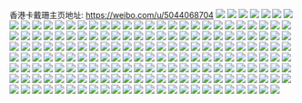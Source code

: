 香港卡戴珊主页地址: https://weibo.com/u/5044068704 
![](https://wx4.sinaimg.cn/mw2000/005vmoGQly1h90cmc6uwzj32c0340b2e.jpg) 
![](https://wx4.sinaimg.cn/mw2000/005vmoGQly1h90cmdueigj324j2cyu0y.jpg) 
![](https://wx4.sinaimg.cn/mw2000/005vmoGQly1h90cme82iwj31400u0wmf.jpg) 
![](https://wx4.sinaimg.cn/mw2000/005vmoGQly1h90cmfx5u2j32c02ie1kz.jpg) 
![](https://wx4.sinaimg.cn/mw2000/005vmoGQly1h6eixapt8hj30u0140wii.jpg) 
![](https://wx4.sinaimg.cn/mw2000/005vmoGQly1h6eixbfui6j30u01407du.jpg) 
![](https://wx4.sinaimg.cn/mw2000/005vmoGQgy1h5khwt4okdj322o3404qr.jpg) 
![](https://wx4.sinaimg.cn/mw2000/005vmoGQgy1h5khwwlnqcj322o340x6q.jpg) 
![](https://wx4.sinaimg.cn/mw2000/005vmoGQgy1h5khwo9sjwj322o3407wj.jpg) 
![](https://wx4.sinaimg.cn/mw2000/005vmoGQgy1h5khwzsv24j322o340npe.jpg) 
![](https://wx4.sinaimg.cn/mw2000/005vmoGQgy1h5khx6gnu2j322m340b2b.jpg) 
![](https://wx4.sinaimg.cn/mw2000/005vmoGQgy1h5khxck5ifj322o340qv6.jpg) 
![](https://wx4.sinaimg.cn/mw2000/005vmoGQly1h5fmb59548j32c0340kjo.jpg) 
![](https://wx4.sinaimg.cn/mw2000/005vmoGQly1h5fmb5s59vj30zk1bedml.jpg) 
![](https://wx4.sinaimg.cn/mw2000/005vmoGQly1h5fmazwdrij32c03404qs.jpg) 
![](https://wx4.sinaimg.cn/mw2000/005vmoGQly1h5fmb7bgn2j32c0340u0z.jpg) 
![](https://wx4.sinaimg.cn/mw2000/005vmoGQly1h5fmb9bb48j32c0340npg.jpg) 
![](https://wx4.sinaimg.cn/mw2000/005vmoGQly1h5fmbbbrbsj32c0340npg.jpg) 
![](https://wx4.sinaimg.cn/mw2000/005vmoGQly1h5fmbf250wj32c0340qv8.jpg) 
![](https://wx4.sinaimg.cn/mw2000/005vmoGQly1h5fmbio3s9j32c0340x6r.jpg) 
![](https://wx4.sinaimg.cn/mw2000/005vmoGQgy1h3sfqet15zj32802yokjn.jpg) 
![](https://wx4.sinaimg.cn/mw2000/005vmoGQgy1h3sfqhy0cej32802you0z.jpg) 
![](https://wx4.sinaimg.cn/mw2000/005vmoGQgy1h35yt5aip4j32c0340x6r.jpg) 
![](https://wx4.sinaimg.cn/mw2000/005vmoGQgy1h35yt7hgwpj30wi17c4ct.jpg) 
![](https://wx4.sinaimg.cn/mw2000/005vmoGQgy1h35ytgx5dnj32802yob2b.jpg) 
![](https://wx4.sinaimg.cn/mw2000/005vmoGQgy1h35ytij60ij30mi0mu7ck.jpg) 
![](https://wx4.sinaimg.cn/mw2000/005vmoGQgy1h35ytmqkphj32c02c0u0x.jpg) 
![](https://wx4.sinaimg.cn/mw2000/005vmoGQgy1h37ujkdk82j317c0widqe.jpg) 
![](https://wx4.sinaimg.cn/mw2000/005vmoGQly1h2gzqx1oozj32c02znhdu.jpg) 
![](https://wx4.sinaimg.cn/mw2000/005vmoGQgy1h23d8po0maj30wi0f6mza.jpg) 
![](https://wx4.sinaimg.cn/mw2000/005vmoGQgy1h23d8qh0i6j30wi0gpq57.jpg) 
![](https://wx4.sinaimg.cn/mw2000/005vmoGQgy1h20wp39erhj32802yo7wj.jpg) 
![](https://wx4.sinaimg.cn/mw2000/005vmoGQgy1h20wp5szwhj32802yob2b.jpg) 
![](https://wx4.sinaimg.cn/mw2000/005vmoGQgy1h20wp1d640j32802wfkjn.jpg) 
![](https://wx4.sinaimg.cn/mw2000/005vmoGQgy1h20wp7x9bzj32802yob2b.jpg) 
![](https://wx4.sinaimg.cn/mw2000/005vmoGQly1h1oojj4w5uj31d8238kjl.jpg) 
![](https://wx4.sinaimg.cn/mw2000/005vmoGQly1h1oojk79imj31d82kenpd.jpg) 
![](https://wx4.sinaimg.cn/mw2000/005vmoGQgy1h1k31ohxcoj30wi172n7e.jpg) 
![](https://wx4.sinaimg.cn/mw2000/005vmoGQgy1h164r0qoysj30u00migpa.jpg) 
![](https://wx4.sinaimg.cn/mw2000/005vmoGQgy1h164r1pkwgj30hr11vae5.jpg) 
![](https://wx4.sinaimg.cn/mw2000/005vmoGQgy1h164r2g6jvj30u00gv41i.jpg) 
![](https://wx4.sinaimg.cn/mw2000/005vmoGQgy1h164r3rk4uj30hs0de0tt.jpg) 
![](https://wx4.sinaimg.cn/mw2000/005vmoGQgy1h164r3332tj30wi1ycwsj.jpg) 
![](https://wx4.sinaimg.cn/mw2000/005vmoGQgy1h0zqo7nghfj30u01sxgqh.jpg) 
![](https://wx4.sinaimg.cn/mw2000/005vmoGQgy1h0t867r7qaj32c0340npg.jpg) 
![](https://wx4.sinaimg.cn/mw2000/005vmoGQgy1h0t86ball0j325t31kqv7.jpg) 
![](https://wx4.sinaimg.cn/mw2000/005vmoGQgy1h0t86csrlsj32c03407wi.jpg) 
![](https://wx4.sinaimg.cn/mw2000/005vmoGQgy1h0t869bzxaj32c03407wj.jpg) 
![](https://wx4.sinaimg.cn/mw2000/005vmoGQgy1h0t86f05maj32c03407wl.jpg) 
![](https://wx4.sinaimg.cn/mw2000/005vmoGQgy1h0t86gm2dxj32c03404qq.jpg) 
![](https://wx4.sinaimg.cn/mw2000/005vmoGQgy1h0t86j0kcjj32c0340hdw.jpg) 
![](https://wx4.sinaimg.cn/mw2000/005vmoGQgy1h0t863q8s1j32c0340e81.jpg) 
![](https://wx4.sinaimg.cn/mw2000/005vmoGQgy1h0t86kszrnj32c02c0npe.jpg) 
![](https://wx4.sinaimg.cn/mw2000/005vmoGQly1h0ml9q0xl9j328a2tjqv6.jpg) 
![](https://wx4.sinaimg.cn/mw2000/005vmoGQly1h0ml9roko2j32bb30qkjm.jpg) 
![](https://wx4.sinaimg.cn/mw2000/005vmoGQly1h0ml9o9jo2j31401dzwm4.jpg) 
![](https://wx4.sinaimg.cn/mw2000/005vmoGQly1h0ml9t45d1j32c0340kjm.jpg) 
![](https://wx4.sinaimg.cn/mw2000/005vmoGQly1h0ml9u4cgcj31s22bj7wi.jpg) 
![](https://wx4.sinaimg.cn/mw2000/005vmoGQly1h0ml9v8gvzj329l2yxe82.jpg) 
![](https://wx4.sinaimg.cn/mw2000/005vmoGQly1h0kuyxmlcjj30wi16vn4k.jpg) 
![](https://wx4.sinaimg.cn/mw2000/005vmoGQly1h0kuyz5iwvj30wi16qtfl.jpg) 
![](https://wx4.sinaimg.cn/mw2000/005vmoGQly1h0grvoyeadj31401amdoc.jpg) 
![](https://wx4.sinaimg.cn/mw2000/005vmoGQly1h0grvo7mr1j31401amk2v.jpg) 
![](https://wx4.sinaimg.cn/mw2000/005vmoGQly1h0grvruahij32bp3407wk.jpg) 
![](https://wx4.sinaimg.cn/mw2000/005vmoGQly1h0fa7lnuy1j322o340b29.jpg) 
![](https://wx4.sinaimg.cn/mw2000/005vmoGQly1h0fa7mqj32j322o3407wi.jpg) 
![](https://wx4.sinaimg.cn/mw2000/005vmoGQly1h0c62oprahj322o340x6p.jpg) 
![](https://wx4.sinaimg.cn/mw2000/005vmoGQly1h0c62vnnlej322o340u0x.jpg) 
![](https://wx4.sinaimg.cn/mw2000/005vmoGQly1h0c6311sd8j322o340x6p.jpg) 
![](https://wx4.sinaimg.cn/mw2000/005vmoGQly1h0c6349dcgj334022onpd.jpg) 
![](https://wx4.sinaimg.cn/mw2000/005vmoGQly1h0c63828xlj32c0340kjo.jpg) 
![](https://wx4.sinaimg.cn/mw2000/005vmoGQly1h0c63b5tfpj32c0340npd.jpg) 
![](https://wx4.sinaimg.cn/mw2000/005vmoGQly1h0c63e8h6gj32c0340hdw.jpg) 
![](https://wx4.sinaimg.cn/mw2000/005vmoGQly1h0c63fpe3nj334022ohdt.jpg) 
![](https://wx4.sinaimg.cn/mw2000/005vmoGQly1h0c62me599j32c03407wk.jpg) 
![](https://wx4.sinaimg.cn/mw2000/005vmoGQly1h0c5xpwzx8j30dw0dwdk3.jpg) 
![](https://wx4.sinaimg.cn/mw2000/005vmoGQly1h0c5yzyxduj30wi0n9adj.jpg) 
![](https://wx4.sinaimg.cn/mw2000/005vmoGQgy1gy4zm7uwamj32yo2807wj.jpg) 
![](https://wx4.sinaimg.cn/mw2000/005vmoGQly1gxayies8j0j31hc0zk12x.jpg) 
![](https://wx4.sinaimg.cn/mw2000/005vmoGQly1gxayii5hdwj334022okjm.jpg) 
![](https://wx4.sinaimg.cn/mw2000/005vmoGQly1gxayjgb68bj32c0340e84.jpg) 
![](https://wx4.sinaimg.cn/mw2000/005vmoGQly1gxayjl4ekwj321m2z4qv5.jpg) 
![](https://wx4.sinaimg.cn/mw2000/005vmoGQly1gxayidpeclj30yo0q8wox.jpg) 
![](https://wx4.sinaimg.cn/mw2000/005vmoGQly1gxayjrilu7j30pn0ybqdg.jpg) 
![](https://wx4.sinaimg.cn/mw2000/005vmoGQly1gxayjo19wdj32c03404qq.jpg) 
![](https://wx4.sinaimg.cn/mw2000/005vmoGQly1gxayjmbzu4j32c0340u0x.jpg) 
![](https://wx4.sinaimg.cn/mw2000/005vmoGQly1gxayjpopiej32802you0y.jpg) 
![](https://wx4.sinaimg.cn/mw2000/005vmoGQly1gx1zlh7lryj32c0340x6s.jpg) 
![](https://wx4.sinaimg.cn/mw2000/005vmoGQly1gx1zlklyd8j32c0340e84.jpg) 
![](https://wx4.sinaimg.cn/mw2000/005vmoGQly1gx1zlfm4tjj32c0340qv7.jpg) 
![](https://wx4.sinaimg.cn/mw2000/005vmoGQly1gx1zlitaw5j32bq33ze84.jpg) 
![](https://wx4.sinaimg.cn/mw2000/005vmoGQgy1gwg8a9txy3j30u011ijzm.jpg) 
![](https://wx4.sinaimg.cn/mw2000/005vmoGQgy1gwg8a8y0wzj30u012ydny.jpg) 
![](https://wx4.sinaimg.cn/mw2000/005vmoGQgy1gwg8aavz2ij30u014017k.jpg) 
![](https://wx4.sinaimg.cn/mw2000/005vmoGQgy1gwg8abr8pbj30u01hc46g.jpg) 
![](https://wx4.sinaimg.cn/mw2000/005vmoGQly1gvo08t4akhj62c0340e8302.jpg) 
![](https://wx4.sinaimg.cn/mw2000/005vmoGQly1gvo08ythbyj62c03407wk02.jpg) 
![](https://wx4.sinaimg.cn/mw2000/005vmoGQly1gvo08p1pnpj62c0340npg02.jpg) 
![](https://wx4.sinaimg.cn/mw2000/005vmoGQly1gvo091kqvlj62802yo4qr02.jpg) 
![](https://wx4.sinaimg.cn/mw2000/005vmoGQly1gu74vm4crjj62802yob2b02.jpg) 
![](https://wx4.sinaimg.cn/mw2000/005vmoGQly1gu74vorotdj61sc2ds1ky02.jpg) 
![](https://wx4.sinaimg.cn/mw2000/005vmoGQly1gu74vs79pzj62c03407wi02.jpg) 
![](https://wx4.sinaimg.cn/mw2000/005vmoGQly1gu74vwblz0j62c0340x6q02.jpg) 
![](https://wx4.sinaimg.cn/mw2000/005vmoGQgy1gte9awf2stj62c0340hdv02.jpg) 
![](https://wx4.sinaimg.cn/mw2000/005vmoGQgy1gte9b06qlej62c0340kjn02.jpg) 
![](https://wx4.sinaimg.cn/mw2000/005vmoGQgy1gte9bnth2nj62c02c0u0x02.jpg) 
![](https://wx4.sinaimg.cn/mw2000/005vmoGQgy1gte9bbfd6qj63402c0hdv02.jpg) 
![](https://wx4.sinaimg.cn/mw2000/005vmoGQgy1gte9beknyjj63402c01kz02.jpg) 
![](https://wx4.sinaimg.cn/mw2000/005vmoGQgy1gte9b799v9j62c03404qs02.jpg) 
![](https://wx4.sinaimg.cn/mw2000/005vmoGQgy1gte9bjgvz3j60wi1kfwz602.jpg) 
![](https://wx4.sinaimg.cn/mw2000/005vmoGQgy1gte9blky8aj61te2lenpd02.jpg) 
![](https://wx4.sinaimg.cn/mw2000/005vmoGQgy1gte9bhucjej60wi1lsdui02.jpg) 
![](https://wx4.sinaimg.cn/mw2000/005vmoGQgy1gt8e7u0rdhj30ty13a7lu.jpg) 
![](https://wx4.sinaimg.cn/mw2000/005vmoGQgy1gsuipvkon5j32c0340qv8.jpg) 
![](https://wx4.sinaimg.cn/mw2000/005vmoGQgy1gsuipz9t63j32c0340kjn.jpg) 
![](https://wx4.sinaimg.cn/mw2000/005vmoGQgy1gsuiqc06u6j32c0340000.jpg) 
![](https://wx4.sinaimg.cn/mw2000/005vmoGQgy1gsuiq4y9t7j32c0340u0z.jpg) 
![](https://wx4.sinaimg.cn/mw2000/005vmoGQgy1gsuipr949gj323p30z1kz.jpg) 
![](https://wx4.sinaimg.cn/mw2000/005vmoGQgy1gsuiq8h5r0j32c0340qv7.jpg) 
![](https://wx4.sinaimg.cn/mw2000/005vmoGQgy1gsj7l84392j30u014043n.jpg) 
![](https://wx4.sinaimg.cn/mw2000/005vmoGQgy1gry2615kl1j32an2an7wj.jpg) 
![](https://wx4.sinaimg.cn/mw2000/005vmoGQgy1gry25ybdrrj62802yo4qr02.jpg) 
![](https://wx4.sinaimg.cn/mw2000/005vmoGQgy1grvihj7d9yj32c03404qr.jpg) 
![](https://wx4.sinaimg.cn/mw2000/005vmoGQgy1grvihkhrctj30wi1lqu0x.jpg) 
![](https://wx4.sinaimg.cn/mw2000/005vmoGQgy1gr1hod9yskj30u00z97aj.jpg) 
![](https://wx4.sinaimg.cn/mw2000/005vmoGQgy1gr1hodz0j3j30u0140wlb.jpg) 
![](https://wx4.sinaimg.cn/mw2000/005vmoGQgy1gpp6562ciij323h33ze89.jpg) 
![](https://wx4.sinaimg.cn/mw2000/005vmoGQgy1gpp65ifso7j327733zu18.jpg) 
![](https://wx4.sinaimg.cn/mw2000/005vmoGQgy1gpp65rjvsnj32c02c0npk.jpg) 
![](https://wx4.sinaimg.cn/mw2000/005vmoGQgy1gpp64wjk2rj30wi1lgb29.jpg) 
![](https://wx4.sinaimg.cn/mw2000/005vmoGQgy1go6qupbsc6j31sc2dse81.jpg) 
![](https://wx4.sinaimg.cn/mw2000/005vmoGQgy1go6quq4v7vj31sc2dshdt.jpg) 
![](https://wx4.sinaimg.cn/mw2000/005vmoGQgy1go6qur0640j31sc2dshdt.jpg) 
![](https://wx4.sinaimg.cn/mw2000/005vmoGQgy1go6qurqup7j31sc2dse81.jpg) 
![](https://wx4.sinaimg.cn/mw2000/005vmoGQgy1go6quske8mj31sc2dse81.jpg) 
![](https://wx4.sinaimg.cn/mw2000/005vmoGQgy1go6qutahpfj31sc2dshdt.jpg) 
![](https://wx4.sinaimg.cn/mw2000/005vmoGQly1gnji8xpsthj32c0340b2b.jpg) 
![](https://wx4.sinaimg.cn/mw2000/005vmoGQly1gnji94qarkj32c03407wj.jpg) 
![](https://wx4.sinaimg.cn/mw2000/005vmoGQly1gnji8oeusnj32c0340e83.jpg) 
![](https://wx4.sinaimg.cn/mw2000/005vmoGQly1gnji9ag0uuj32c02ho1ky.jpg) 
![](https://wx4.sinaimg.cn/mw2000/005vmoGQgy1glm2lhdinij31o0280npe.jpg) 
![](https://wx4.sinaimg.cn/mw2000/005vmoGQgy1glm2ln9cwvj32801o0b2d.jpg) 
![](https://wx4.sinaimg.cn/mw2000/005vmoGQgy1glm2lpxzl0j30u01407wh.jpg) 
![](https://wx4.sinaimg.cn/mw2000/005vmoGQgy1glm2ld4mvcj32c02c0hdt.jpg) 
![](https://wx4.sinaimg.cn/mw2000/005vmoGQgy1glm2lo1gd9j30u00u0ah0.jpg) 
![](https://wx4.sinaimg.cn/mw2000/005vmoGQgy1glm2lojhf3j30u00u0wll.jpg) 
![](https://wx4.sinaimg.cn/mw2000/005vmoGQgy1glm2khfoo9j31o0280u10.jpg) 
![](https://wx4.sinaimg.cn/mw2000/005vmoGQgy1glm2kbvx3jj32801o0b2e.jpg) 
![](https://wx4.sinaimg.cn/mw2000/005vmoGQgy1glm2jn85ikj31o0280e83.jpg) 
![](https://wx4.sinaimg.cn/mw2000/005vmoGQgy1glm2jjc2ulj31o0280b2c.jpg) 
![](https://wx4.sinaimg.cn/mw2000/005vmoGQgy1glm2jqj265j32c0340u0y.jpg) 
![](https://wx4.sinaimg.cn/mw2000/005vmoGQgy1glm2jutfcqj32c02c0npd.jpg) 
![](https://wx4.sinaimg.cn/mw2000/005vmoGQgy1gl6b7i1urlj30u0140wnp.jpg) 
![](https://wx4.sinaimg.cn/mw2000/005vmoGQgy1gl6b7j20zbj30u014015i.jpg) 
![](https://wx4.sinaimg.cn/mw2000/005vmoGQgy1gl6b7he9lsj30u0140n6y.jpg) 
![](https://wx4.sinaimg.cn/mw2000/005vmoGQgy1gl6b7jnh02j30u01407dm.jpg) 
![](https://wx4.sinaimg.cn/mw2000/005vmoGQgy1gl6b7kfnv2j30u0140qbt.jpg) 
![](https://wx4.sinaimg.cn/mw2000/005vmoGQgy1gl6b7m73m6j30u0140qck.jpg) 
![](https://wx4.sinaimg.cn/mw2000/005vmoGQgy1gl6b7n0yc1j30u0140dqo.jpg) 
![](https://wx4.sinaimg.cn/mw2000/005vmoGQgy1gl6b7nywrkj30u0140gy8.jpg) 
![](https://wx4.sinaimg.cn/mw2000/005vmoGQgy1gl6b7onfq9j30u0140gy5.jpg) 
![](https://wx4.sinaimg.cn/mw2000/005vmoGQgy1gl3orb8be5j31o01o0qv7.jpg) 
![](https://wx4.sinaimg.cn/mw2000/005vmoGQgy1gl3orf8n3sj31o01o0hdv.jpg) 
![](https://wx4.sinaimg.cn/mw2000/005vmoGQgy1gl3or75rcij31o01o0hdv.jpg) 
![](https://wx4.sinaimg.cn/mw2000/005vmoGQgy1gl3orj7mzuj31o01o0kjn.jpg) 
![](https://wx4.sinaimg.cn/mw2000/005vmoGQgy1gl2k8kqkvxj30qa1kwh02.jpg) 
![](https://wx4.sinaimg.cn/mw2000/005vmoGQgy1gl2k8lpz7bj30qa1kwk7m.jpg) 
![](https://wx4.sinaimg.cn/mw2000/005vmoGQgy1gkl48iyibvj30ku0iwag7.jpg) 
![](https://wx4.sinaimg.cn/mw2000/005vmoGQgy1gk7fnlzovwj30u0140n3l.jpg) 
![](https://wx4.sinaimg.cn/mw2000/005vmoGQgy1gjdnbbm2icj30u0140nak.jpg) 
![](https://wx4.sinaimg.cn/mw2000/005vmoGQgy1gjdnbhioszj30u01407g8.jpg) 
![](https://wx4.sinaimg.cn/mw2000/005vmoGQgy1gjdnbwvzxkj31400u0dtd.jpg) 
![](https://wx4.sinaimg.cn/mw2000/005vmoGQgy1gjdnbq5hlmj30u01414ai.jpg) 
![](https://wx4.sinaimg.cn/mw2000/005vmoGQgy1gjdnbl9c0jj30u0140ani.jpg) 
![](https://wx4.sinaimg.cn/mw2000/005vmoGQgy1gjdnc878rmj31400u04bj.jpg) 
![](https://wx4.sinaimg.cn/mw2000/005vmoGQgy1gj1x0idylfj30ku112e81.jpg) 
![](https://wx4.sinaimg.cn/mw2000/005vmoGQgy1gj1fstvz5mj32a0340x6p.jpg) 
![](https://wx4.sinaimg.cn/mw2000/005vmoGQgy1gj1fsuxyzkj31zs1rcqsk.jpg) 
![](https://wx4.sinaimg.cn/mw2000/005vmoGQgy1gj1fsrpk05j31sc1scnnk.jpg) 
![](https://wx4.sinaimg.cn/mw2000/005vmoGQgy1gj1fswp446j32a03401ky.jpg) 
![](https://wx4.sinaimg.cn/mw2000/005vmoGQgy1gj1fsyq6iej31o0280u0x.jpg) 
